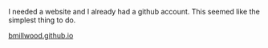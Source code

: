 I needed a website and I already had a github account. This seemed like the 
simplest thing to do.

[bmillwood.github.io](https://bmillwood.github.io)
